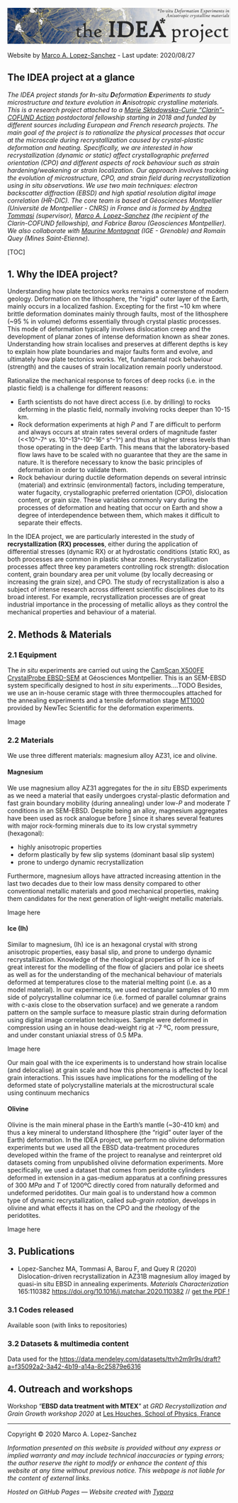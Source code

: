 ![](https://raw.githubusercontent.com/marcoalopez/IDEAproject/master/figures/header.webp)

Website by [Marco A. Lopez-Sanchez](https://marcoalopez.github.io/) - Last update: 2020/08/27

## The IDEA project at a glance

_The IDEA project stands for **I**n-situ **D**eformation **E**xperiments to study microstructure and texture evolution in **A**nisotropic crystalline materials. This is a research project attached to a [Marie Skłodowska-Curie “Clarín”-COFUND Action](http://www.clarinasturias.es/?lang=en) postdoctoral fellowship starting in 2018 and funded by different sources including European and French research projects. The main goal of the project is to rationalize the physical processes that occur at the microscale during recrystallization caused by crystal-plastic deformation and heating. Specifically, we are interested in how recrystallization (dynamic or static) affect crystallographic preferred orientation (CPO) and different aspects of rock behaviour such as strain hardening/weakening or strain localization. Our approach involves tracking the evolution of microstructure, CPO, and strain field during recrystallization using in situ observations. We use two main techniques: electron backscatter diffraction (EBSD) and high spatial resolution digital image correlation (HR-DIC). The core team is based at Géosciences Montpellier (Université de Montpellier - CNRS) in France and is formed by [Andrea Tommasi](http://www.gm.univ-montp2.fr/PERSO/tommasi/deia-us.html) (supervisor), [Marco A. Lopez-Sanchez](https://marcoalopez.github.io/) (the recipient of the Clarín-COFUND fellowship), and Fabrice Barou (Geosciences Montpellier). We also collaborate with [Maurine Montagnat](http://www.ige-grenoble.fr/pages-personnelles/maurine-montagnat-rentier/) (IGE - Grenoble) and Romain Quey (Mines Saint-Etienne)._

[TOC]

## 1. Why the IDEA project?

Understanding how plate tectonics works remains a cornerstone of modern geology. Deformation on the lithosphere, the "rigid" outer layer of the Earth, mainly occurs in a localized fashion. Excepting for the first ~10 km where brittle deformation dominates mainly through faults, most of the lithosphere (~95 % in volume) deforms essentially through crystal plastic processes. This mode of deformation typically involves dislocation creep and the development of planar zones of intense deformation known as shear zones. Understanding how strain localises and preserves at different depths is key to explain how plate boundaries and major faults form and evolve, and ultimately how plate tectonics works. Yet, fundamental rock behaviour (strength) and the causes of strain localization remain poorly understood.

Rationalize the mechanical response to forces of deep rocks (i.e. in the plastic field) is a challenge for different reasons:

- Earth scientists do not have direct access (i.e. by drilling) to rocks deforming in the plastic field, normally involving rocks deeper than 10-15 km.
- Rock deformation experiments at high _P_ and _T_ are difficult to perform and always occurs at strain rates several orders of magnitude faster (<<10^-7^ *vs.* 10^-13^-10^-16^ s^-1^) and thus at higher stress levels than those operating in the deep Earth. This means that the laboratory-based flow laws have to be scaled with no guarantee that they are the same in nature. It is therefore necessary to know the basic principles of deformation in order to validate them.
- Rock behaviour during ductile deformation depends on several intrinsic (material) and extrinsic (environmental) factors, including temperature, water fugacity, crystallographic preferred orientation (CPO), dislocation content, or grain size. These variables commonly vary during the processes of deformation and heating that occur on Earth and show a degree of interdependence between them, which makes it difficult to separate their effects.

In the IDEA project, we are particularly interested in the study of **recrystallization (RX) processes**, either during the application of differential stresses (dynamic RX) or at hydrostatic conditions (static RX), as both processes are common in plastic shear zones. Recrystallization processes affect three key parameters controlling rock strength: dislocation content, grain boundary area per unit volume (by locally decreasing or increasing the grain size), and CPO. The study of recrystallization is also a subject of intense research across different scientific disciplines due to its broad interest. For example, recrystallization processes are of great industrial importance in the processing of metallic alloys as they control the mechanical properties and behaviour of a material.



## 2. Methods & Materials



### 2.1 Equipment

The _in situ_ experiments are carried out using the [CamScan X500FE CrystalProbe EBSD-SEM](http://www.gm.univ-montp2.fr/spip.php?article648&lang=en) at Géosciences Montpellier. This is an SEM-EBSD system specifically designed to host _in situ_ experiments....TODO Besides, we use an in-house ceramic stage with three thermocouples attached for the annealing experiments and a tensile deformation stage [MT1000](https://newtec.fr/en/mt-1000/) provided by NewTec Scientific for the deformation experiments.

Image![]()

### 2.2 Materials

We use three different materials: magnesium alloy AZ31, ice and olivine.

#### Magnesium

We use magnesium alloy AZ31 aggregates for the _in situ_ EBSD experiments as we need a material that easily undergoes crystal-plastic deformation and fast grain boundary mobility (during annealing) under low-_P_ and moderate _T_ conditions in an SEM-EBSD. Despite being an alloy, magnesium aggregates have been used as rock analogue before [1]() since it shares several features with major rock-forming minerals due to its low crystal symmetry (hexagonal):

-  highly anisotropic properties
-  deform plastically by few slip systems (dominant basal slip system)
- prone to undergo dynamic recrystallization

Furthermore, magnesium alloys have attracted increasing attention in the last two decades due to their low mass density compared to other conventional metallic materials and good mechanical properties, making them candidates for the next generation of light-weight metallic materials.

Image here ![]()

#### Ice (Ih)

Similar to magnesium, (Ih) ice is an hexagonal crystal with strong anisotropic properties, easy basal slip, and prone to undergo dynamic recrystallization. Knowledge of the rheological properties of Ih ice is of great interest for the modelling of the flow of glaciers and polar ice sheets as well as for the understanding of the mechanical behaviour of materials deformed at temperatures close to the material melting point (i.e. as a model material). In our experiments, we used rectangular samples of 10 mm side of polycrystalline columnar ice (i.e. formed of parallel columnar grains with c-axis close to the observation surface) and we generate a random pattern on the sample surface to measure plastic strain during deformation using digital image correlation techniques. Sample were deformed in compression using an in house dead-weight rig  at -7 ºC, room pressure, and under constant uniaxial stress of 0.5 MPa.

Image here ![]()

Our main goal with the ice experiments is to understand how strain localise (and delocalise) at grain scale  and how this phenomena is affected by local grain interactions. This issues have implications for the modelling of the deformed state of polycrystalline materials at the microstructural scale using continuum mechanics

#### Olivine

Olivine is the main mineral phase in the Earth’s mantle (~30-410 km) and thus a key mineral to understand lithosphere (the “rigid” outer layer of the Earth) deformation. In the IDEA project, we perform no olivine deformation experiments but we used all the EBSD data-treatment procedures developed within the frame of the project to reanalyse and reinterpret old datasets coming from unpublished olivine deformation experiments. More specifically, we used a dataset that comes from peridotite cylinders deformed in extension in a gas-medium apparatus at a confining pressures of 300 _MPa_ and *T* of 1200ºC directly cored from naturally deformed and undeformed peridotites. Our main goal is to understand how a common type of dynamic recrystallization, called _sub-grain rotation_, develops in olivine and what effects it has on the CPO and the rheology of the peridotites.

Image here ![]()



## 3. Publications

- Lopez-Sanchez MA, Tommasi A, Barou F, and Quey R (2020) Dislocation-driven recrystallization in AZ31B magnesium alloy imaged by quasi-in situ EBSD in annealing experiments. *Materials Characterization* 165:110382 https://doi.org/10.1016/j.matchar.2020.110382 // [get the PDF !](https://github.com/marcoalopez/marcoalopez.github.io/blob/master/docs/2020_MC_Lopez-Sanchez.pdf) 



### 3.1 Codes released

Available soon (with links to repositories)

### 3.2 Datasets & multimedia content

Data used for the https://data.mendeley.com/datasets/ttvh2m9r9s/draft?a=f35092a2-3a42-4b19-a14a-8c25879e6316

## 4. Outreach and workshops

Workshop “**EBSD data treatment with MTEX**” at _GRD Recrystallization and Grain Growth workshop 2020_ at [Les Houches, School of Physics, France](https://www.houches-school-physics.com/program/program-2020/workshop-on-recrystallization-and-grain-growth-592227.kjsp?RH=1570781112691)





---

Copyright © 2020 Marco A. Lopez-Sanchez  

_Information presented on this website is provided without any express or implied warranty and may include technical inaccuracies or typing errors; the author reserve the right to modify or enhance the content of this website at any time without previous notice. This webpage is not liable for the content of external links._  

_Hosted on GitHub Pages — Website created with [Typora](https://typora.io/)_  

